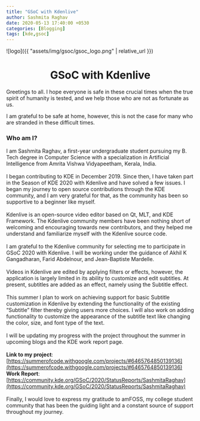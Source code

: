 ```yaml
---
title: "GSoC with Kdenlive"
author: Sashmita Raghav
date: 2020-05-13 17:40:00 +0530
categories: [Blogging]
tags: [kde,gsoc]
---
```


![logo]({{ "assets/img/gsoc/gsoc_logo.png" | relative_url }})

<h1 align="center"> GSoC with Kdenlive </h1>

Greetings to all. I hope everyone is safe in these crucial times when the true spirit of humanity is tested, and we help those who are not as fortunate as us.

I am grateful to be safe at home, however, this is not the case for many who are stranded in these difficult times.

### **Who am I?**

I am Sashmita Raghav, a first-year undergraduate student pursuing my B. Tech degree in Computer Science with a specialization in Artificial Intelligence from Amrita Vishwa Vidyapeetham, Kerala, India. 
<br><br>
I began contributing to KDE in December 2019. Since then, I have taken part in the Season of KDE 2020 with Kdenlive and have solved a few issues. I began my journey to open source contributions through the KDE community, and I am very grateful for that, as the community has been so supportive to a beginner like myself.
<br><br>
Kdenlive is an open-source video editor based on Qt, MLT, and KDE Framework. The Kdenlive community members have been nothing short of welcoming and encouraging towards new contributors, and they helped me understand and familiarize myself with the Kdenlive source code.
<br><br>
I am grateful to the Kdenlive community for selecting me to participate in GSoC 2020 with Kdenlive. I will be working under the guidance of Akhil K Gangadharan, Farid Abdelnour, and Jean-Baptiste Mardelle.
<br><br>
Videos in Kdenlive are edited by applying filters or effects, however, the application is largely limited in its ability to customize and edit subtitles. At present, subtitles are added as an effect, namely using the Subtitle effect.
<br><br>
This summer I plan to work on achieving support for basic Subtitle customization in Kdenlive by extending the functionality of the existing “Subtitle” filter thereby giving users more choices. I will also work on adding functionality to customize the appearance of the subtitle text like changing the color, size, and font type of the text. 
<br><br>
I will be updating my progress with the project throughout the summer in upcoming blogs and the KDE work report page.
<br><br>
**Link to my project**: [https://summerofcode.withgoogle.com/projects/#6465764850139136](https://summerofcode.withgoogle.com/projects/#6465764850139136)
<br>
**Work Report**: [https://community.kde.org/GSoC/2020/StatusReports/SashmitaRaghav](https://community.kde.org/GSoC/2020/StatusReports/SashmitaRaghav)
<br><br>
Finally, I would love to express my gratitude to amFOSS, my college student community that has been the guiding light and a constant source of support throughout my journey.
